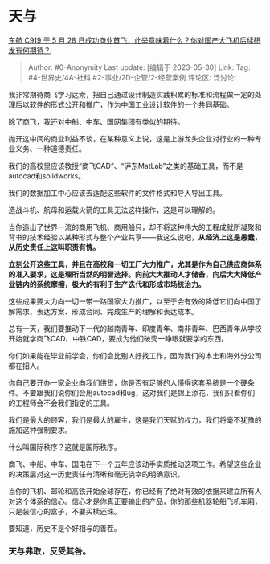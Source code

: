 # 天与
[东航 C919 于 5 月 28 日成功商业首飞，此举意味着什么？你对国产大飞机后续研发有何期待？](https://www.zhihu.com/question/603336072/answer/3049001426)

> Author: #0-Anonymity
> Last update: [编辑于 2023-05-30]
> Link:
> Tag: #4-世界史/4A-社科 #2-事业/2D-企管/2-经营案例
> 评论区:
> 泛讨论:

我非常期待商飞学习达索，把自己通过设计制造实践积累的标准和流程做一定的处理后以软件的形式公开和推广，作为中国工业设计软件的一个共同基础。

除了商飞，我还对中船、中车、国网集团有类似的期待。

抛开这中间的商业利益不谈，在某种意义上说，这是上游龙头企业对行业的一种专业义务、一种道德责任。

我们的高校里应该教授“商飞CAD”、“沪东MatLab”之类的基础工具，而不是autocad和solidworks。

我们的数据加工中心应该去适配这些软件的文件格式和导入导出工具。

造战斗机、航母和运载火箭的工具无法这样操作，这是可以理解的。

当你造出了世界一流的商用飞机、商用船只，却不将这种伟大的工程成就所凝聚和背书的技术经验以某种形式与整个产业共享——我这么说吧，**从经济上这是愚蠢，从历史责任上这叫职责有愧。**

**立刻公开这些工具，并且在高校和一切工厂大力推广，尤其是作为自己供应商体系的准入要求，这是理所当然的明智选择。向前大大推动人才储备，向后大大降低产业链内的系统摩擦，极大的有利于生产迭代和形成市场统治力。**

这些成果要大力向一切一带一路国家大力推广，以至于会有效的降低它们向中国了解需求、表达方案、形成合同、完成生产的理解和表达成本。

总有一天，我们要推动下一代的越南青年、印度青年、南非青年、巴西青年从学校开始就学商飞CAD、中铁CAD，要成为他们破壳一睁眼就要学的东西。

你们如果能在毕业前学会，你们会比别人好找工作，因为我们的本土和海外分公司都在招人。

你自己要开办一家企业向我们供货，你是否有足够的人懂得这套系统是一个硬条件。不要跟我们说你们会用autocad和ug，这对我们是锦上添花，我们只看你们的工程师会不会我们指定的工具。

我们是最大的顾客，我们是最大的雇主，这是我们天赋的权力，我们将毫不犹豫的施加这种强制要求。

什么叫国际秩序？这就是国际秩序。

商飞、中船、中车、国电在下一个五年应该动手实质推动这项工作。希望这些企业的决策层对这一历史责任有清晰和毫无侥幸的明确意识。

当你的飞机、邮轮和高铁开始全球存在，你已经有了绝对有效的依据来建立所有人对这个体系的信心。信心才是你真正要输出的产品，你的那些机器轮船飞机车厢，只是装信心的盒子，不要买椟还珠。

要知道，历史不是个好相与的善茬。

### 天与弗取，反受其咎。 ###
